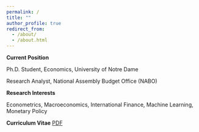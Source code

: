 ```yaml
---
permalink: /
title: ""
author_profile: true
redirect_from: 
  - /about/
  - /about.html
---
```


**Current Position**</p>
Ph.D. Student, Economics, University of Notre Dame</p>
Research Analyst, National Assembly Budget Office (NABO)

**Research Interests**</p>
Econometrics, Macroeconomics, International Finance, Machine Learning, Monetary Policy

**Curriculum Vitae** [PDF](http://hjchu95.github.io/files/CV_250428.pdf)